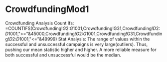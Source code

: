 # CrowdfundingMod1
Crowdfunding Analysis Count Ifs:
  =COUNTIFS(Crowdfunding!$G$2:$G$1001,Crowdfunding!G31,Crowdfunding!$D$2:$D$1001,">="&45000,Crowdfunding!$G$2:$G$1001,Crowdfunding!G31,Crowdfunding!$D$2:$D$1001,"<="&49999)
  Stat Analysis:
    The range of values within the successful and unsuccessful campaigns is very large(outliers). Thus, pushing our mean statistic higher and higher. A more reliable measure for both successful and unsuccessful would be the median. 
